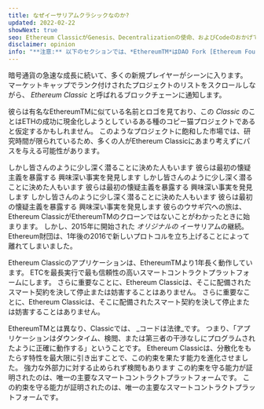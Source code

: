 ```yaml
---
title: なぜイーサリアムクラシックなのか?
updated: 2022-02-22
showNext: true
seo: Ethereum ClassicがGenesis、Decentralizationの使命、およびCodeのおかげで可能にする明るい未来を含む理由は、法律です。
disclaimer: opinion
info: "**注意:** 以下のセクションでは、*EthereumTM*はDAO Fork [Ethereum Foundation](https://etherum)の投稿を指します。 rg) Mainnet Chainは、Ethereum Classicを含む多くのブロックチェーンプロジェクトで使用されているEthereum *protocol*と混同されるべきではありません"
---
```


暗号通貨の急速な成長に続いて、多くの新規プレイヤーがシーンに入ります。 マーケットキャップでランク付けされたプロジェクトのリストをスクロールしながら、 _Ethereum Classic_ と呼ばれるブロックチェーンに通知します。

彼らは有名なEthereumTMに似ている名前とロゴを見ており、この _Classic_ のことはETHの成功に現金化しようとしているある種のコピー猫プロジェクトであると仮定するかもしれません。 このようなプロジェクトに飽和した市場では、研究時間が限られているため、多くの人がEthereum Classicにあまり考えずにパスを与える可能性があります。

しかし皆さんのように少し深く潜ることに決めた人もいます 彼らは最初の懐疑主義を暴露する 興味深い事実を発見します しかし皆さんのように少し深く潜ることに決めた人もいます 彼らは最初の懐疑主義を暴露する 興味深い事実を発見します しかし皆さんのように少し深く潜ることに決めた人もいます 彼らは最初の懐疑主義を暴露する 興味深い事実を発見します 彼らのウサギ穴への旅は、Ethereum ClassicがEthereumTMのクローンではないことがわかったときに始まります。 しかし、2015年に開始された *オリジナルの* イーサリアムの継続。 Ethereum財団は、1年後の2016で新しいプロトコルを立ち上げることによって離れてしまいました。

Ethereum Classicのアプリケーションは、EthereumTMより1年長く動作しています。 ETCを最長実行で最も信頼性の高いスマートコントラクトプラットフォームにします。 さらに重要なことに、Ethereum Classicは、そこに配備されたスマート契約を決して停止または妨害することはありません。 さらに重要なことに、Ethereum Classicは、そこに配備されたスマート契約を決して停止または妨害することはありません。

EthereumTMとは異なり、Classicでは、 _コードは法律_です。 つまり、「アプリケーションはダウンタイム、検閲、または第三者の干渉なしにプログラムされたように正確に動作する」ということです。 Ethereum Classicは、分散化をもたらす特性を最大限に引き出すことで、この約束を果たす能力を進化させました。 強力な外部力に対する止められず検閲もあります この約束を守る能力が証明されたのは、唯一の主要なスマートコントラクトプラットフォームです。 この約束を守る能力が証明されたのは、唯一の主要なスマートコントラクトプラットフォームです。
